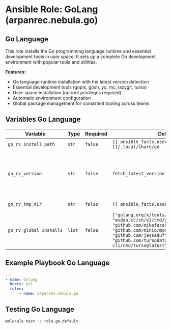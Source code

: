 # Ansible Role: GoLang (arpanrec.nebula.go)

## Go Language

This role installs the Go programming language runtime and essential development tools in user space. It sets up a complete Go development environment with popular tools and utilities.

**Features:**

- Go language runtime installation with the latest version detection
- Essential development tools (gopls, gosh, yq, mc, lazygit, turso)
- User-space installation (no root privileges required)
- Automatic environment configuration
- Global package management for consistent tooling across teams

## Variables Go Language

| Variable                | Type   | Required | Default                                                                                                                                                                                                                                      | Description                                                                                                                                                                           |
| ----------------------- | ------ | -------- | -------------------------------------------------------------------------------------------------------------------------------------------------------------------------------------------------------------------------------------------- | ------------------------------------------------------------------------------------------------------------------------------------------------------------------------------------- |
| `go_rv_install_path`    | `str`  | `false`  | `{{ ansible_facts.user_dir }}/.local/share/go`                                                                                                                                                                                               | Install path for Go.                                                                                                                                                                  |
| `go_rv_version`         | `str`  | `false`  | `fetch_latest_version`                                                                                                                                                                                                                       | Exact release version of go language. Example Format `go1.23.2`. If set to `fetch_latest_version`, it will fetch the latest version from [golang](https://golang.org/VERSION?m=text). |
| `go_rv_tmp_dir`         | `str`  | `false`  | `{{ ansible_facts.user_dir }}/.tmp/go`                                                                                                                                                                                                       | Temporary cache directory for install.                                                                                                                                                |
| `go_rv_global_installs` | `list` | `false`  | `["golang.org/x/tools/gopls@latest", "mvdan.cc/sh/v3/cmd/gosh@latest", "github.com/mikefarah/yq/v4@latest", "github.com/minio/mc@latest", "github.com/jesseduffield/lazygit@latest", "github.com/tursodatabase/turso-cli/cmd/turso@latest"]` | List of global packages to install.                                                                                                                                                   |

## Example Playbook Go Language

```yaml
---
- name: Golang
  hosts: all
  roles:
      - name: arpanrec.nebula.go
```

## Testing Go Language

```bash
molecule test -s role.go.default
```
